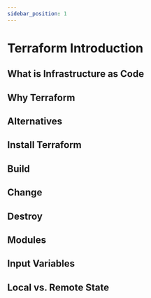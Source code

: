 ```yaml
---
sidebar_position: 1
---
```


# Terraform Introduction

## What is Infrastructure as Code

## Why Terraform

## Alternatives

## Install Terraform

## Build

## Change

## Destroy

## Modules

## Input Variables

## Local vs. Remote State
